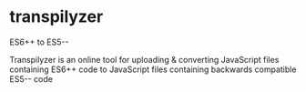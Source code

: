 # transpilyzer
ES6++ to ES5--

Transpilyzer is an online tool for uploading & converting JavaScript files containing ES6++ code to JavaScript files containing backwards compatible ES5-- code
